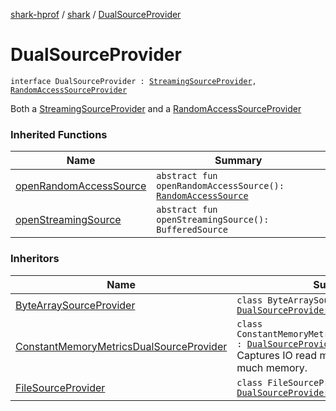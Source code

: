 [shark-hprof](../index.md) / [shark](index.md) / [DualSourceProvider](./-dual-source-provider.md)

# DualSourceProvider

`interface DualSourceProvider : `[`StreamingSourceProvider`](-streaming-source-provider/index.md)`, `[`RandomAccessSourceProvider`](-random-access-source-provider/index.md)

Both a [StreamingSourceProvider](-streaming-source-provider/index.md) and a [RandomAccessSourceProvider](-random-access-source-provider/index.md)

### Inherited Functions

| Name | Summary |
|---|---|
| [openRandomAccessSource](-random-access-source-provider/open-random-access-source.md) | `abstract fun openRandomAccessSource(): `[`RandomAccessSource`](-random-access-source/index.md) |
| [openStreamingSource](-streaming-source-provider/open-streaming-source.md) | `abstract fun openStreamingSource(): BufferedSource` |

### Inheritors

| Name | Summary |
|---|---|
| [ByteArraySourceProvider](-byte-array-source-provider/index.md) | `class ByteArraySourceProvider : `[`DualSourceProvider`](./-dual-source-provider.md) |
| [ConstantMemoryMetricsDualSourceProvider](-constant-memory-metrics-dual-source-provider/index.md) | `class ConstantMemoryMetricsDualSourceProvider : `[`DualSourceProvider`](./-dual-source-provider.md)<br>Captures IO read metrics without using much memory. |
| [FileSourceProvider](-file-source-provider/index.md) | `class FileSourceProvider : `[`DualSourceProvider`](./-dual-source-provider.md) |
